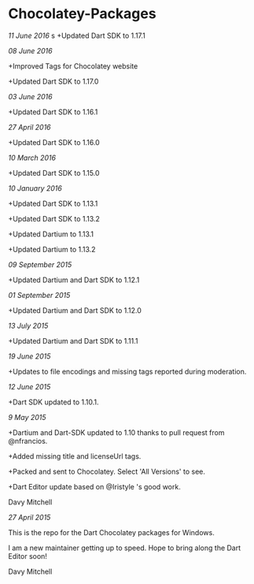 # Chocolatey-Packages

*11 June 2016*
s
+Updated Dart SDK to 1.17.1

*08 June 2016*

+Improved Tags for Chocolatey website

+Updated Dart SDK to 1.17.0

*03 June 2016*

+Updated Dart SDK to 1.16.1

*27 April 2016*

+Updated Dart SDK to 1.16.0

*10 March 2016*

+Updated Dart SDK to 1.15.0

*10 January 2016*

+Updated Dart SDK to 1.13.1

+Updated Dart SDK to 1.13.2

+Updated Dartium to 1.13.1

+Updated Dartium to 1.13.2


*09 September 2015*

+Updated Dartium and Dart SDK to 1.12.1

*01 September 2015*

+Updated Dartium and Dart SDK to 1.12.0

*13 July 2015*

+Updated Dartium and Dart SDK to 1.11.1

*19 June 2015*

+Updates to file encodings and missing tags reported during moderation.

*12 June 2015*

+Dart SDK updated to 1.10.1.


*9 May 2015*

+Dartium and Dart-SDK updated to 1.10 thanks to pull request from @nfrancios.

+Added missing title and licenseUrl tags.

+Packed and sent to Chocolatey. Select 'All Versions' to see.

+Dart Editor update based on @Iristyle 's good work.


Davy Mitchell

*27 April 2015*

This is the repo for the Dart Chocolatey packages for Windows.

I am a new maintainer getting up to speed. Hope to bring along the Dart Editor soon!

Davy Mitchell
